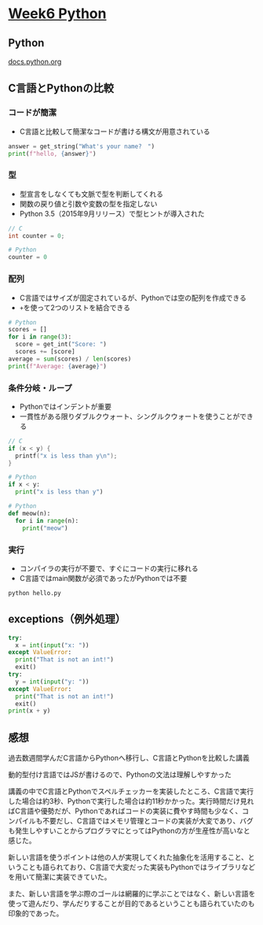 # [Week6 Python](https://cs50.jp/x/2022/week6/)

## Python

[docs.python.org](https://www.python.org/)

## C言語とPythonの比較

### コードが簡潔

- C言語と比較して簡潔なコードが書ける構文が用意されている

```python
answer = get_string("What's your name?　")
print(f"hello, {answer}")
```

### 型

- 型宣言をしなくても文脈で型を判断してくれる
- 関数の戻り値と引数や変数の型を指定しない
- Python 3.5（2015年9月リリース）で型ヒントが導入された

```c
// C
int counter = 0;
```

```python
# Python
counter = 0
```

### 配列

- C言語ではサイズが固定されているが、Pythonでは空の配列を作成できる
- `+`を使って2つのリストを結合できる

```python
# Python
scores = []
for i in range(3):
  score = get_int("Score: ")
  scores += [score]
average = sum(scores) / len(scores)
print(f"Average: {average}")
```

### 条件分岐・ループ

- Pythonではインデントが重要
- 一貫性がある限りダブルクウォート、シングルクウォートを使うことができる

```c
// C
if (x < y) {
  printf("x is less than y\n");
}
```

```python
# Python
if x < y:
  print("x is less than y")
```

```python
# Python
def meow(n):
  for i in range(n):
    print("meow")
```

### 実行

- コンパイラの実行が不要で、すぐにコードの実行に移れる
- C言語ではmain関数が必須であったがPythonでは不要

```
python hello.py
```

## exceptions（例外処理）

```python
try:
  x = int(input("x: "))
except ValueError:
  print("That is not an int!")
  exit()
try:
  y = int(input("y: "))
except ValueError:
  print("That is not an int!")
  exit()
print(x + y)
```

## 感想

過去数週間学んだC言語からPythonへ移行し、C言語とPythonを比較した講義

動的型付け言語ではJSが書けるので、Pythonの文法は理解しやすかった

講義の中でC言語とPythonでスペルチェッカーを実装したところ、C言語で実行した場合は約3秒、Pythonで実行した場合は約11秒かかった。実行時間だけ見ればC言語や優勢だが、Pythonであればコードの実装に費やす時間も少なく、コンパイルも不要だし、C言語ではメモリ管理とコードの実装が大変であり、バグも発生しやすいことからプログラマにとってはPythonの方が生産性が高いなと感じた。

新しい言語を使うポイントは他の人が実現してくれた抽象化を活用すること、ということも語られており、C言語で大変だった実装もPythonではライブラリなどを用いて簡潔に実装できていた。

また、新しい言語を学ぶ際のゴールは網羅的に学ぶことではなく、新しい言語を使って遊んだり、学んだりすることが目的であるということも語られていたのも印象的であった。